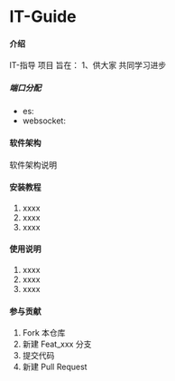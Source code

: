 # IT-Guide

#### 介绍
IT-指导 项目
旨在：
1、供大家 共同学习进步

##### 端口分配
- es:
- websocket:

#### 软件架构
软件架构说明


#### 安装教程

1.  xxxx
2.  xxxx
3.  xxxx

#### 使用说明

1.  xxxx
2.  xxxx
3.  xxxx

#### 参与贡献

1.  Fork 本仓库
2.  新建 Feat_xxx 分支
3.  提交代码
4.  新建 Pull Request

